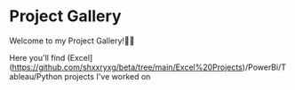# Project Gallery

Welcome to my Project Gallery!🙌🙌

Here you'll find (Excel](https://github.com/shxxryxg/beta/tree/main/Excel%20Projects)/PowerBi/Tableau/Python projects I've worked on

